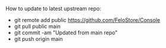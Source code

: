 How to update to latest upstream repo:

- git remote add public https://github.com/FeloStore/Console
- git pull public main
- git commit -am "Updated from main repo"
- git push origin main
